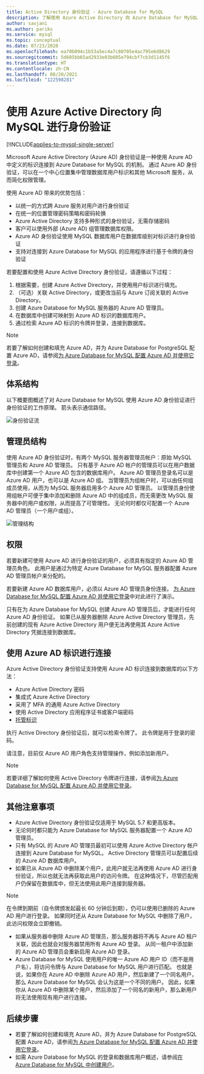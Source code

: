 ```yaml
---
title: Active Directory 身份验证 - Azure Database for MySQL
description: 了解使用 Azure Active Directory 向 Azure Database for MySQL 进行身份验证的概念
author: savjani
ms.author: pariks
ms.service: mysql
ms.topic: conceptual
ms.date: 07/23/2020
ms.openlocfilehash: ea70b094c1b53a5ec4a7c80705e4ac795e6d8629
ms.sourcegitcommit: 5d605bb65ad2933e03b605e794cbf7cb3d1145f6
ms.translationtype: HT
ms.contentlocale: zh-CN
ms.lasthandoff: 08/20/2021
ms.locfileid: "122598281"
---
```

# <a name="use-azure-active-directory-for-authenticating-with-mysql"></a>使用 Azure Active Directory 向 MySQL 进行身份验证

[!INCLUDE[applies-to-mysql-single-server](includes/applies-to-mysql-single-server.md)]

Microsoft Azure Active Directory (Azure AD) 身份验证是一种使用 Azure AD 中定义的标识连接到 Azure Database for MySQL 的机制。
通过 Azure AD 身份验证，可以在一个中心位置集中管理数据库用户标识和其他 Microsoft 服务，从而简化权限管理。

使用 Azure AD 带来的优势包括：

- 以统一的方式跨 Azure 服务对用户进行身份验证
- 在统一的位置管理密码策略和密码轮换
- Azure Active Directory 支持多种形式的身份验证，无需存储密码
- 客户可以使用外部 (Azure AD) 组管理数据库权限。
- Azure AD 身份验证使用 MySQL 数据库用户在数据库级别对标识进行身份验证
- 支持对连接到 Azure Database for MySQL 的应用程序进行基于令牌的身份验证

若要配置和使用 Azure Active Directory 身份验证，请遵循以下过程：

1. 根据需要，创建 Azure Active Directory，并使用用户标识进行填充。
2. （可选）关联 Active Directory，或更改当前与 Azure 订阅关联的 Active Directory。
3. 创建 Azure Database for MySQL 服务器的 Azure AD 管理员。
4. 在数据库中创建可映射到 Azure AD 标识的数据库用户。
5. 通过检索 Azure AD 标识的令牌并登录，连接到数据库。

> [!NOTE]
> 若要了解如何创建和填充 Azure AD，并为 Azure Database for PostgreSQL 配置 Azure AD，请参阅[为 Azure Database for MySQL 配置 Azure AD 并使用它登录](howto-configure-sign-in-azure-ad-authentication.md)。

## <a name="architecture"></a>体系结构

以下概要图概述了对 Azure Database for MySQL 使用 Azure AD 身份验证进行身份验证的工作原理。 箭头表示通信路径。

![身份验证流][1]

## <a name="administrator-structure"></a>管理员结构

使用 Azure AD 身份验证时，有两个 MySQL 服务器管理员帐户：原始 MySQL 管理员和 Azure AD 管理员。 只有基于 Azure AD 帐户的管理员可以在用户数据库中创建第一个 Azure AD 包含的数据库用户。 Azure AD 管理员登录名可以是 Azure AD 用户，也可以是 Azure AD 组。 当管理员为组帐户时，可以由任何组成员使用，从而为 MySQL 服务器启用多个 Azure AD 管理员。 以管理员身份使用组帐户可便于集中添加和删除 Azure AD 中的组成员，而无需更改 MySQL 服务器中的用户或权限，从而提高了可管理性。 无论何时都仅可配置一个 Azure AD 管理员（一个用户或组）。

![管理结构][2]

## <a name="permissions"></a>权限

若要新建可使用 Azure AD 进行身份验证的用户，必须具有指定的 Azure AD 管理员角色。 此用户是通过为特定 Azure Database for MySQL 服务器配置 Azure AD 管理员帐户来分配的。

若要新建 Azure AD 数据库用户，必须以 Azure AD 管理员身份连接。 [为 Azure Database for MySQL 配置 Azure AD 并使用它登录](howto-configure-sign-in-azure-ad-authentication.md)中对此进行了演示。

只有在为 Azure Database for MySQL 创建 Azure AD 管理员后，才能进行任何 Azure AD 身份验证。 如果已从服务器删除 Azure Active Directory 管理员，先前创建的现有 Azure Active Directory 用户便无法再使用其 Azure Active Directory 凭据连接到数据库。

## <a name="connecting-using-azure-ad-identities"></a>使用 Azure AD 标识进行连接

Azure Active Directory 身份验证支持使用 Azure AD 标识连接到数据库的以下方法：

- Azure Active Directory 密码
- 集成式 Azure Active Directory
- 采用了 MFA 的通用 Azure Active Directory
- 使用 Active Directory 应用程序证书或客户端密码
- [托管标识](howto-connect-with-managed-identity.md)

执行 Active Directory 身份验证后，就可以检索令牌了。 此令牌是用于登录的密码。

请注意，目前仅 Azure AD 用户角色支持管理操作，例如添加新用户。

> [!NOTE]
> 若要详细了解如何使用 Active Directory 令牌进行连接，请参阅[为 Azure Database for MySQL 配置 Azure AD 并使用它登录](howto-configure-sign-in-azure-ad-authentication.md)。

## <a name="additional-considerations"></a>其他注意事项

- Azure Active Directory 身份验证仅适用于 MySQL 5.7 和更高版本。
- 无论何时都只能为 Azure Database for MySQL 服务器配置一个 Azure AD 管理员。
- 只有 MySQL 的 Azure AD 管理员最初可以使用 Azure Active Directory 帐户连接到 Azure Database for MySQL。 Active Directory 管理员可以配置后续的 Azure AD 数据库用户。
- 如果已从 Azure AD 中删除某个用户，此用户就无法再使用 Azure AD 进行身份验证，所以也就无法再获取此用户的访问令牌。 在这种情况下，尽管匹配用户仍保留在数据库中，但无法使用此用户连接到服务器。
> [!NOTE]
> 在令牌到期前（自令牌颁发起最长 60 分钟后到期），仍可以使用已删除的 Azure AD 用户进行登录。  如果同时还从 Azure Database for MySQL 中删除了用户，此访问权限会立即撤销。
- 如果从服务器中删除 Azure AD 管理员，那么服务器将不再与 Azure AD 租户关联，因此也就会对服务器禁用所有 Azure AD 登录。 从同一租户中添加新的 Azure AD 管理员会重新启用 Azure AD 登录。
- Azure Database for MySQL 使用用户的唯一 Azure AD 用户 ID（而不是用户名），将访问令牌与 Azure Database for MySQL 用户进行匹配。 也就是说，如果你在 Azure AD 中删除 Azure AD 用户，然后新建了一个同名用户，那么 Azure Database for MySQL 会认为这是一个不同的用户。 因此，如果你从 Azure AD 中删除某个用户，然后添加了一个同名的新用户，那么新用户将无法使用现有用户进行连接。

## <a name="next-steps"></a>后续步骤

- 若要了解如何创建和填充 Azure AD，并为 Azure Database for PostgreSQL 配置 Azure AD，请参阅[为 Azure Database for MySQL 配置 Azure AD 并使用它登录](howto-configure-sign-in-azure-ad-authentication.md)。
- 如需 Azure Database for MySQL 的登录和数据库用户概述，请参阅[在 Azure Database for MySQL 中创建用户](howto-create-users.md)。

<!--Image references-->

[1]: ./media/concepts-azure-ad-authentication/authentication-flow.png
[2]: ./media/concepts-azure-ad-authentication/admin-structure.png
